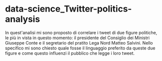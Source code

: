 # data-science_Twitter-politics-analysis

In quest'analisi mi sono proposto di correlare i tweet di due figure politiche, le più in vista in questo momento: il presidente del Consiglio dei Ministri Giuseppe Conte e il segretario del pratito Lega Nord Matteo Salvini.
Nello specifico mi sono chiesto quale fosse il linguaggio preferito da queste due figure e come questo influenzi il pubblico che legge i loro tweet.
